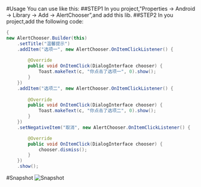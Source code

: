 #Usage
You can use like this:
##STEP1
In you project,"Properties -> Android -> Library -> Add -> AlertChooser”,and add this lib.
##STEP2
In you project,add the following code:

```java
{
new AlertChooser.Builder(this)
	.setTitle("温馨提示")
	.addItem("选项一", new AlertChooser.OnItemClickListener() {
					
		@Override
		public void OnItemClick(DialogInterface chooser) {
			Toast.makeText(c, "你点击了选项一", 0).show();
		}
	})
	.addItem("选项二", new AlertChooser.OnItemClickListener() {
					
		@Override
		public void OnItemClick(DialogInterface chooser) {
			Toast.makeText(c, "你点击了选项二", 0).show();
		}
	})
	.setNegativeItem("取消", new AlertChooser.OnItemClickListener() {

		@Override
		public void OnItemClick(DialogInterface chooser) {
			chooser.dismiss();
		}
	})
	.show();
```

#Snapshot
![Snapshot](http://s7.sinaimg.cn/middle/0021tin2gy6MHLZo2p006&690)


